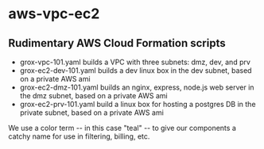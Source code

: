 # aws-vpc-ec2
## Rudimentary AWS Cloud Formation scripts
* grox-vpc-101.yaml builds a VPC with three subnets: dmz, dev, and prv
* grox-ec2-dev-101.yaml builds a dev linux box in the dev subnet, based on a private AWS ami 
* grox-ec2-dmz-101.yaml builds an nginx, express, node.js web server in the dmz subnet, based on a private AWS ami
* grox-ec2-prv-101.yaml build a linux box for hosting a postgres DB in the private subnet, based on a private AWS ami

We use a color term -- in this case "teal" -- to give our components a catchy name for use in filtering, billing, etc.
